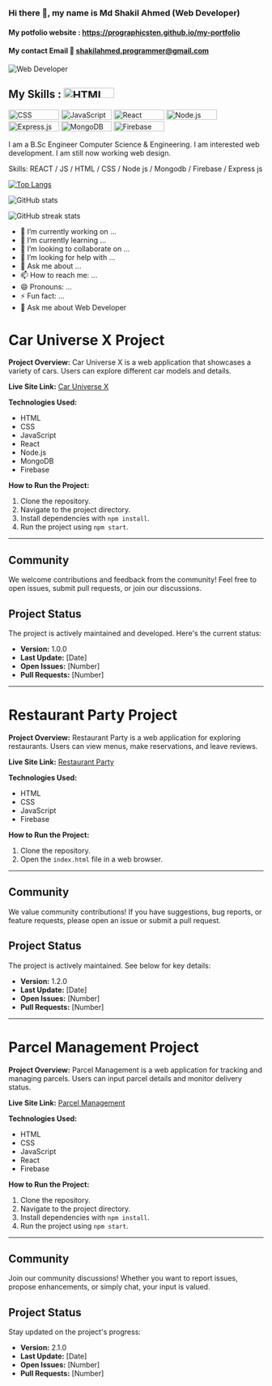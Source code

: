 ### Hi there 👋, my name is Md Shakil Ahmed (Web Developer)
#### My potfolio website : https://prographicsten.github.io/my-portfolio 
#### My contact Email 📨 shakilahmed.programmer@gmail.com

![Web Developer](https://i.ibb.co/Sm3PYLD/photo-6314292723821166525-y.jpg)

## My Skills : <img src="https://img.shields.io/badge/-HTML-orange" alt="HTML" width="100" height="20"/> 
<img src="https://img.shields.io/badge/-CSS-blue" alt="CSS" width="100" height="20"/> 
<img src="https://img.shields.io/badge/-JavaScript-yellow" alt="JavaScript" width="100" height="20"/> 
<img src="https://img.shields.io/badge/-React-blue" alt="React" width="100" height="20"/> 
<img src="https://img.shields.io/badge/-Node.js-green" alt="Node.js" width="100" height="20"/> 
<img src="https://img.shields.io/badge/-Express.js-lightgrey" alt="Express.js" width="100" height="20"/> 
<img src="https://img.shields.io/badge/-MongoDB-green" alt="MongoDB" width="100" height="20"/> 
<img src="https://img.shields.io/badge/-Firebase-yellow" alt="Firebase" width="100" height="20"/>

I am a B.Sc Engineer Computer Science & Engineering. I am interested web development. I am still now working web design.

Skills: REACT / JS / HTML / CSS / Node js / Mongodb / Firebase / Express js

[![Top Langs](https://github-readme-stats.vercel.app/api/top-langs/?username=shakilahmedgit)](https://github.com/anuraghazra/github-readme-stats)

![GitHub stats](https://github-readme-stats.vercel.app/api?username=shakilahmedgit&show_icons=true)  

![GitHub streak stats](https://streak-stats.demolab.com/?user=shakilahmedgit)  


- 🔭 I’m currently working on ...
- 🌱 I’m currently learning ...
- 👯 I’m looking to collaborate on ...
- 🤔 I’m looking for help with ...
- 💬 Ask me about ...
- 📫 How to reach me: ...
- 😄 Pronouns: ...
- ⚡ Fun fact: ...
- 💬 Ask me about Web Developer  



# Car Universe X Project

**Project Overview:**
Car Universe X is a web application that showcases a variety of cars. Users can explore different car models and details.

**Live Site Link:**
[Car Universe X](https://car-universe-x.web.app)

**Technologies Used:**
- HTML
- CSS
- JavaScript
- React
- Node.js
- MongoDB
- Firebase

**How to Run the Project:**
1. Clone the repository.
2. Navigate to the project directory.
3. Install dependencies with `npm install`.
4. Run the project using `npm start`.

---

## Community

We welcome contributions and feedback from the community! Feel free to open issues, submit pull requests, or join our discussions.

## Project Status

The project is actively maintained and developed. Here's the current status:

- **Version:** 1.0.0
- **Last Update:** [Date]
- **Open Issues:** [Number]
- **Pull Requests:** [Number]

---

# Restaurant Party Project

**Project Overview:**
Restaurant Party is a web application for exploring restaurants. Users can view menus, make reservations, and leave reviews.

**Live Site Link:**
[Restaurant Party](https://restaurant-firebase-8f21c.web.app)

**Technologies Used:**
- HTML
- CSS
- JavaScript
- Firebase

**How to Run the Project:**
1. Clone the repository.
2. Open the `index.html` file in a web browser.

---

## Community

We value community contributions! If you have suggestions, bug reports, or feature requests, please open an issue or submit a pull request.

## Project Status

The project is actively maintained. See below for key details:

- **Version:** 1.2.0
- **Last Update:** [Date]
- **Open Issues:** [Number]
- **Pull Requests:** [Number]

---

# Parcel Management Project

**Project Overview:**
Parcel Management is a web application for tracking and managing parcels. Users can input parcel details and monitor delivery status.

**Live Site Link:**
[Parcel Management](https://parcel-management-client.web.app)

**Technologies Used:**
- HTML
- CSS
- JavaScript
- React
- Firebase

**How to Run the Project:**
1. Clone the repository.
2. Navigate to the project directory.
3. Install dependencies with `npm install`.
4. Run the project using `npm start`.

---

## Community

Join our community discussions! Whether you want to report issues, propose enhancements, or simply chat, your input is valued.

## Project Status

Stay updated on the project's progress:

- **Version:** 2.1.0
- **Last Update:** [Date]
- **Open Issues:** [Number]
- **Pull Requests:** [Number]
